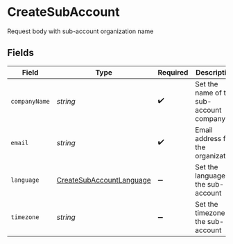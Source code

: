 # CreateSubAccount

Request body with sub-account organization name


## Fields

| Field                                                                       | Type                                                                        | Required                                                                    | Description                                                                 |
| --------------------------------------------------------------------------- | --------------------------------------------------------------------------- | --------------------------------------------------------------------------- | --------------------------------------------------------------------------- |
| `companyName`                                                               | *string*                                                                    | :heavy_check_mark:                                                          | Set the name of the sub-account company                                     |
| `email`                                                                     | *string*                                                                    | :heavy_check_mark:                                                          | Email address for the organization                                          |
| `language`                                                                  | [CreateSubAccountLanguage](../../models/shared/createsubaccountlanguage.md) | :heavy_minus_sign:                                                          | Set the language of the sub-account                                         |
| `timezone`                                                                  | *string*                                                                    | :heavy_minus_sign:                                                          | Set the timezone of the sub-account                                         |